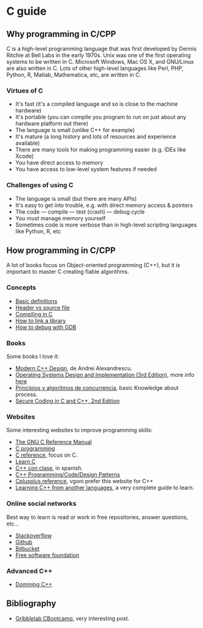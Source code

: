 # C guide

## Why programming in C/CPP

C is a high-level programming language that was first developed by Dennis Ritchie at Bell Labs in the early 1970s. Unix was one of the first operating systems to be written in C. Microsoft Windows, Mac OS X, and GNU/Linux are also written in C. Lots of other high-level languages like Perl, PHP, Python, R, Matlab, Mathematica, etc, are written in C.

### Virtues of C

* It's fast (it's a compiled language and so is close to the machine hardware)
* It's portable (you can compile you program to run on just about any hardware platform out there)
* The language is small (unlike C++ for example)
* It's mature (a long history and lots of resources and experience available)
* There are many tools for making programming easier (e.g. IDEs like Xcode)
* You have direct access to memory
* You have access to low-level system features if needed

### Challenges of using C

* The language is small (but there are many APIs)
* It's easy to get into trouble, e.g. with direct memory access & pointers
* The code — compile — test (crash) — debug cycle
* You must manage memory yourself
* Sometimes code is more verbose than in high-level scripting languages like Python, R, etc

## How programming in C/CPP

A lot of books focus on Object-oriented programming (C++), but it is important to master C creating fiable algorithms.

### Concepts

* [Basic definitions](http://www.cprogramming.com/compilingandlinking.html)
* [Header vs source file](http://stackoverflow.com/questions/3482948/any-fundamental-difference-between-source-and-header-files-in-c)
* [Compiling in C](http://courses.cms.caltech.edu/cs11/material/c/mike/misc/compiling_c.html)
* [How to link a library](https://www.cs.swarthmore.edu/~newhall/unixhelp/howto_C_libraries.html)
* [How to debug with GDB](http://www.thegeekstuff.com/2010/03/debug-c-program-using-gdb)

### Books

Some books I love it:

* [Modern C++ Design](https://en.wikipedia.org/wiki/Modern_C%2B%2B_Design), de Andrei Alexandrescu.
* [Operating Systems Design and Implementation (3rd Edition)](https://en.wikibooks.org/wiki/Minix_3), more info [here](http://www.minix3.org/doc/)
* [Principios y algoritmos de concurrencia](https://gallir.wordpress.com/principios-de-concurrencia/), basic Knowledge about process.
* [Secure Coding in C and C++, 2nd Edition](http://www.cert.org/secure-coding/publications/books/secure-coding-c-c-second-edition.cfm?)

### Websites

Some interesting websites to improve programming skills:

* [The GNU C Reference Manual](https://www.gnu.org/software/gnu-c-manual/gnu-c-manual.html)
* [C programming](http://www.cprogramming.com/)
* [C reference](http://en.cppreference.com/w/c), focus on C.
* [Learn C](https://www.programiz.com/c-programming#learn-c-tutorial)
* [C++ con clase](http://c.conclase.net/), in spanish.
* [C++ Programming/Code/Design Patterns](https://en.wikibooks.org/wiki/C%2B%2B_Programming/Code/Design_Patterns)
* [Cplusplus reference](http://www.cplusplus.com/reference/), vgoni prefer this website for C++
* [Learning C++ from another languages](https://isocpp.org/faq), a very complete guide to learn.

### Online social networks

Best way to learn is read or work in free repositories, answer questions, etc...

* [Stackoverflow](http://stackoverflow.com/)
* [Github](https://github.com/)
* [Bitbucket](https://bitbucket.org)
* [Free software foundation](https://www.fsf.org/)

### Advanced C++

* [Domining C++](/en/Guide-cpp-advanced)

## Bibliography

* [Gribblelab CBootcamp](http://gribblelab.org/CBootcamp/1_Why_Program_In_C.html), very interesting post.
